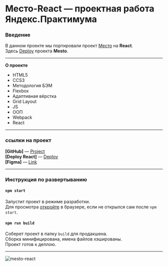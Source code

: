 # Место-React — проектная работа Яндекс.Практимума

### Введение
В данном проекте мы портировали проект [Место](https://github.com/EugeneScheglov/mesto) на **React**.
<br />
Здесь [Deploy](https://eugenescheglov.github.io/mesto/) проекта **Mesto**.

---

**О проекте**
* HTML5
* CCS3
* Методология БЭМ
* Flexbox
* Адаптивная вёрстка
* Grid Layout
* JS
* ООП
* Webpack
* React

---

### ссылки на проект

__[GitHub]__ — [Project](https://github.com/EugeneScheglov/mesto-react)
<br />
__[Deploy React]__ — [Deploy](https://eugenescheglov.github.io/mesto-react/)
<br />
__[Figma]__ — [Link](https://www.figma.com/file/2cn9N9jSkmxD84oJik7xL7/JavaScript.-Sprint-4?node-id=0%3A1)

---

### Инструкция по развертыванию
#### `npm start`

Запустит проект в режиме разработки.
<br />
Для просмотра [откройте](http://localhost:3000) в браузере, если не открылся сам после `npm start`.

#### `npm run build`

Соберет проект в папку `build` для продакшена.
<br />
Сборка минифицирована, имена файлов хэшированы.
<br />
Проект готов к деплою.

---

![mesto-react](https://habrastorage.org/getpro/freelansim/allfiles/68/688/688341/00c7ffec16.jpg)
